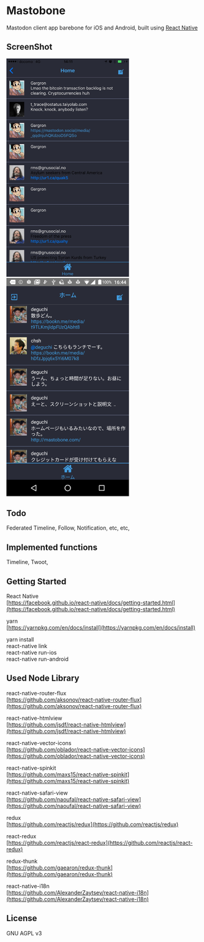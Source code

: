 # Mastobone

Mastodon client app barebone for iOS and Android, built using [React Native](https://facebook.github.io/react-native/)

## ScreenShot

<img src="https://github.com/deguchi/mastobone/blob/master/src/assets/appstore/screenshot/iOS/timeline.jpg" width="320" alt="iOS screenshot"> <img src="https://github.com/deguchi/mastobone/blob/master/src/assets/appstore/screenshot/Android/timelinejp.png" width="320" alt="Android screenshot">

## Todo

Federated Timeline, Follow, Notification, etc, etc,

## Implemented functions

Timeline, Twoot,

## Getting Started

React Native  
[https://facebook.github.io/react-native/docs/getting-started.html](https://facebook.github.io/react-native/docs/getting-started.html)

yarn  
[https://yarnpkg.com/en/docs/install](https://yarnpkg.com/en/docs/install)

yarn install  
react-native link  
react-native run-ios    
react-native run-android

## Used Node Library 

react-native-router-flux  
[https://github.com/aksonov/react-native-router-flux](https://github.com/aksonov/react-native-router-flux)

react-native-htmlview  
[https://github.com/jsdf/react-native-htmlview](https://github.com/jsdf/react-native-htmlview)

react-native-vector-icons  
[https://github.com/oblador/react-native-vector-icons](https://github.com/oblador/react-native-vector-icons)

react-native-spinkit  
[https://github.com/maxs15/react-native-spinkit](https://github.com/maxs15/react-native-spinkit)

react-native-safari-view  
[https://github.com/naoufal/react-native-safari-view](https://github.com/naoufal/react-native-safari-view)

redux  
[https://github.com/reactjs/redux](https://github.com/reactjs/redux)

react-redux  
[https://github.com/reactjs/react-redux](https://github.com/reactjs/react-redux)

redux-thunk  
[https://github.com/gaearon/redux-thunk](https://github.com/gaearon/redux-thunk)

react-native-i18n  
[https://github.com/AlexanderZaytsev/react-native-i18n](https://github.com/AlexanderZaytsev/react-native-i18n)


## License

GNU AGPL v3